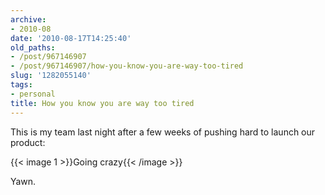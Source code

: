 ```yaml
---
archive:
- 2010-08
date: '2010-08-17T14:25:40'
old_paths:
- /post/967146907
- /post/967146907/how-you-know-you-are-way-too-tired
slug: '1282055140'
tags:
- personal
title: How you know you are way too tired
---
```


This is my team last night after a few weeks of pushing hard to launch our
product:

{{< image 1 >}}Going crazy{{< /image >}}

Yawn.


